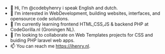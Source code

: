 - 👋 Hi, I’m @codebyhenry i speak English and dutch.
- 👀 I’m interested in WebDevelopment, building websites, interfaces, and opensource code solutions. 
- 🌱 I’m currently learning frontend HTML,CSS,JS & backend PHP at CodeGorilla.nl (Groningen NL).
- 💞️ I’m looking to collaborate on Web Templates projects for CSS and buiding PHP laravel web apps.
- 📫 You can reach me https://ihenry.nl.

<!---
codebyhenry/codebyhenry is a ✨ special ✨ repository because its `README.md` (this file) appears on your GitHub profile.
You can click the Preview link to take a look at your changes.
--->
